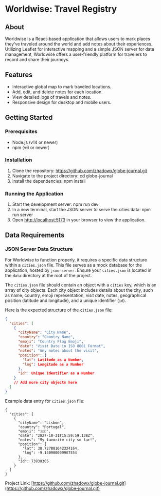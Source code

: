 # Worldwise: Travel Registry

## About

Worldwise is a React-based application that allows users to mark places they've traveled around the world and add notes about their experiences. Utilizing Leaflet for interactive mapping and a simple JSON server for data management, Worldwise offers a user-friendly platform for travelers to record and share their journeys.

## Features

- Interactive global map to mark traveled locations.
- Add, edit, and delete notes for each location.
- View detailed logs of travels and notes.
- Responsive design for desktop and mobile users.

## Getting Started

### Prerequisites

- Node.js (v14 or newer)
- npm (v6 or newer)

### Installation

1. Clone the repository:
   https://github.com/zhadowx/globe-journal.git
2. Navigate to the project directory:
   cd globe-journal
3. Install the dependencies:
   npm install

### Running the Application

1. Start the development server:
   npm run dev
2. In a new terminal, start the JSON server to serve the cities data:
   npm run server
3. Open [http://localhost:5173](http://localhost:5173) in your browser to view the application.

## Data Requirements

### JSON Server Data Structure

For Worldwise to function properly, it requires a specific data structure within a `cities.json` file. This file serves as a mock database for the application, hosted by `json-server`. Ensure your `cities.json` is located in the `data` directory at the root of the project.

The `cities.json` file should contain an object with a `cities` key, which is an array of city objects. Each city object includes details about the city, such as name, country, emoji representation, visit date, notes, geographical position (latitude and longitude), and a unique identifier (`id`).

Here is the expected structure of the `cities.json` file:

```json
{
  "cities": [
    {
      "cityName": "City Name",
      "country": "Country Name",
      "emoji": "Country Flag Emoji",
      "date": "Visit Date in ISO 8601 Format",
      "notes": "Any notes about the visit",
      "position": {
        "lat": Latitude as a Number,
        "lng": Longitude as a Number
      },
      "id": Unique Identifier as a Number
    }
    // Add more city objects here
  ]
}
```

Example data entry for `cities.json` file:

```
{
  "cities": [
    {
      "cityName": "Lisbon",
      "country": "Portugal",
      "emoji": "🇵🇹",
      "date": "2027-10-31T15:59:59.138Z",
      "notes": "My favorite city so far!",
      "position": {
        "lat": 38.727881642324164,
        "lng": -9.140900099907554
      },
      "id": 73930385
    }
  ]
}
```

Project Link: [https://github.com/zhadowx/globe-journal.git](https://github.com/zhadowx/globe-journal.git)
